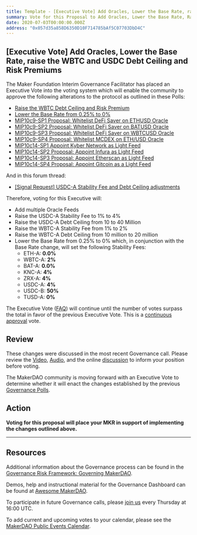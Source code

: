 ```yaml
---
title: Template - [Executive Vote] Add Oracles, Lower the Base Rate, raise the WBTC and USDC Debt Ceiling and Risk Premiums
summary: Vote for this Proposal to Add Oracles, Lower the Base Rate, Raise the WBTC and USDC Debt Ceiling and Risk Premiums
date: 2020-07-03T00:00:00.000Z
address: "0x057d35a858D6350D10F714785bAf5C07703DbD4C"
---
```

## [Executive Vote] Add Oracles, Lower the Base Rate, raise the WBTC and USDC Debt Ceiling and Risk Premiums

The Maker Foundation Interim Governance Facilitator has placed an Executive Vote into the voting system which will enable the community to approve the following alterations to the protocol as outlined in these Polls:

- [Raise the WBTC Debt Ceiling and Risk Premium](https://vote.makerdao.com/polling-proposal/qmzbjhbvompj77ud2yw3f1zatxgitt72q7cukx3mqtath9)
- [Lower the Base Rate from 0.25% to 0%](https://vote.makerdao.com/polling-proposal/qmyyuvc3fphgt9bqotkedijxt5mpnjfktz/3je9c2cspfae)
- [MIP10c9-SP1 Proposal: Whitelist DeFi Saver on ETHUSD Oracle](https://vote.makerdao.com/polling-proposal/qmscvakatc3gwhtn7ouhags7een8vynez9eazdringlyqs)
- [MIP10c9-SP2 Proposal: Whitelist DeFi Saver on BATUSD Oracle](https://vote.makerdao.com/polling-proposal/qmnjvvw9h23l48yxew1ehqwfeso4kafwilrfhycoxhgc14)
- [MIP10c9-SP3 Proposal: Whitelist DeFi Saver on WBTCUSD Oracle](https://vote.makerdao.com/polling-proposal/qmry7yogtnipce9kywjr4vmixk68aluefpuoqqmx7wzbcn)
- [MIP10c9-SP4 Proposal: Whitelist MCDEX on ETH/USD Oracle](https://vote.makerdao.com/polling-proposal/qmuajcxpbqahsx32xsakpmswgedaw6muvpjguycdqkcylv)
- [MIP10c14-SP1 Appoint Kyber Network as Light Feed](https://vote.makerdao.com/polling-proposal/qmaq4mksui8wnmxqdudj1lweezk1gzx99vaoudsztsmyfk)
- [MIP10c14-SP2 Proposal: Appoint Infura as Light Feed](https://vote.makerdao.com/polling-proposal/qmratquzjbjmevw6eonbyfo1thms8nqdjgcmu2nrbza11c)
- [MIP10c14-SP3 Proposal: Appoint Etherscan as Light Feed](https://vote.makerdao.com/polling-proposal/qmty4p3lvezvnucmfcr5byacmmxvxq1kadf6zr1n47kcnu)
- [MIP10c14-SP4 Proposal: Appoint Gitcoin as a Light Feed](https://vote.makerdao.com/polling-proposal/qmpstgclb4lnlptwuufhyyxsh1rdah4mayxdyctfxbpmhk)

And in this forum thread:

- [[Signal Request] USDC-A Stability Fee and Debt Ceiling adjustments](https://forum.makerdao.com/t/3020)

Therefore, voting for this Executive will:

- Add multiple Oracle Feeds
- Raise the USDC-A Stability Fee to 1% to 4%
- Raise the USDC-A Debt Ceiling from 10 to 40 Million
- Raise the WBTC-A Stability Fee from 1% to 2%
- Raise the WBTC-A Debt Ceiling from 10 million to 20 million
- Lower the Base Rate from 0.25% to 0% which, in conjunction with the Base Rate change, will set the following Stability Fees:
  - ETH-A: **0.0%**
  - WBTC-A: **2%**
  - BAT-A: **0.0%**
  - KNC-A: **4%**
  - ZRX-A: **4%**
  - USDC-A: **4%**
  - USDC-B: **50%**
  - TUSD-A: **0%**

The Executive Vote ([FAQ](https://community-development.makerdao.com/makerdao-mcd-faqs/faqs#governance)) will continue until the number of votes surpass the total in favor of the previous Executive Vote. This is a [continuous approval](https://community-development.makerdao.com/makerdao-mcd-faqs/faqs/governance#what-is-continuous-approval-voting) vote.

## Review

These changes were discussed in the most recent Governance call. Please review the [Video](https://www.youtube.com/playlist?list=PLLzkWCj8ywWNq5-90-Id6VPSsrk4OWVan), [Audio](https://soundcloud.com/makerdao/sets/governance-calls), and the online [discussion](https://forum.makerdao.com/c/governance) to inform your position before voting.

The MakerDAO community is moving forward with an Executive Vote to determine whether it will enact the changes established by the previous [Governance Polls](https://vote.makerdao.com/polling).

## Action

**Voting for this proposal will place your MKR in support of implementing the changes outlined above.**

---

## Resources

Additional information about the Governance process can be found in the [Governance Risk Framework: Governing MakerDAO](https://community-development.makerdao.com/governance/governance-risk-framework).

Demos, help and instructional material for the Governance Dashboard can be found at [Awesome MakerDAO](https://awesome.makerdao.com/#voting).

To participate in future Governance calls, please [join us](https://community-development.makerdao.com/governance/governance-and-risk-meetings) every Thursday at 16:00 UTC.

To add current and upcoming votes to your calendar, please see the [MakerDAO Public Events Calendar](https://calendar.google.com/calendar/embed?src=makerdao.com_3efhm2ghipksegl009ktniomdk%40group.calendar.google.com&ctz=America%2FLos_Angeles).
